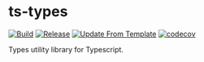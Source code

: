 # ts-types
[![Build](https://github.com/infrastructure-blocks/ts-types/actions/workflows/build.yml/badge.svg)](https://github.com/infrastructure-blocks/ts-types/actions/workflows/build.yml)
[![Release](https://github.com/infrastructure-blocks/ts-types/actions/workflows/release.yml/badge.svg)](https://github.com/infrastructure-blocks/ts-types/actions/workflows/release.yml)
[![Update From Template](https://github.com/infrastructure-blocks/ts-types/actions/workflows/update-from-template.yml/badge.svg)](https://github.com/infrastructure-blocks/ts-types/actions/workflows/update-from-template.yml)
[![codecov](https://codecov.io/gh/infrastructure-blocks/ts-types/graph/badge.svg?token=EHQLSLTN3K)](https://codecov.io/gh/infrastructure-blocks/ts-types)

Types utility library for Typescript.

